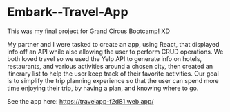 # Embark--Travel-App

This was my final project for Grand Circus Bootcamp! XD

My partner and I were tasked to create an app, using React, that displayed info off an API while also allowing the user to perform CRUD operations. 
We both loved travel so we used the Yelp API to generate info on hotels, restaurants, and various activities around a chosen city, then created an itinerary list 
to help the user keep track of their favorite activities. Our goal is to simplify the trip planning experience so that the user can spend more time enjoying their trip, 
by having a plan, 
and knowing where to go.


See the app here: https://travelapp-f2d81.web.app/
